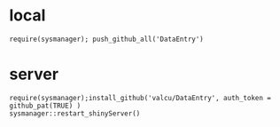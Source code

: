 

# local
    require(sysmanager); push_github_all('DataEntry')

# server
    require(sysmanager);install_github('valcu/DataEntry', auth_token = github_pat(TRUE) )
    sysmanager::restart_shinyServer()